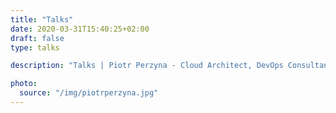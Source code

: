 ```yaml
---
title: "Talks"
date: 2020-03-31T15:40:25+02:00
draft: false
type: talks

description: "Talks | Piotr Perzyna - Cloud Architect, DevOps Consultant"

photo:
  source: "/img/piotrperzyna.jpg"
---
```

